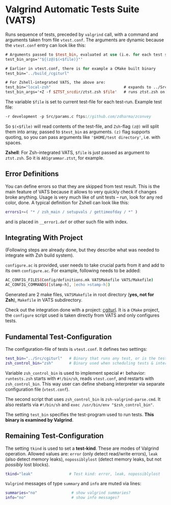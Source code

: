 # Valgrind Automatic Tests Suite (VATS)

Runs sequence of tests, preceded by `valgrind` call, with a command and arguments taken from file `vtest.conf`.
The arguments are dynamic because the `vtest.conf` entry can look like this:

```SystemVerilog
# Arguments passed to $test_bin, evaluated at use (i.e. for each test separately)
test_bin_args='"${(z@)$(<$file)}"'

# Earlier in vtest.conf, there is for example a CMake built binary
test_bin="../build_/cgiturl"

# For Zshell-integrated VATS, the above are:
test_bin="local-zsh"                                # expands to ../Src/zsh
test_bin_args='+Z -f $ZTST_srcdir/ztst.zsh $file'   # runs ztst.zsh on given $file
```

The variable `$file` is set to current test-file for each test-run. Example test file:

```SystemVerilog
-r development -p Src/params.c ftps://github.com/zdharma/zconvey
```

So `$(<$file)` will read contents of the test-file, and `Zsh`-flag `(z@)` will split them into
array, passed to `$test_bin` as arguments. `(z)` flag supports quoting, so you can pass
arguments like `'$HOME/test directory'`, i.e. with spaces.

**Zshell**: For Zsh-integrated VATS, `$file` is just passed as argument to `ztst.zsh`. So it is
`A01grammar.ztst`, for example.

## Error Definitions

You can define errors so that they are skipped from test result. This is the main feature of VATS
because it allows to very quickly check if changes broke anything. Usage is very much like of unit
tests – run, look for any red color, done. A typical definition for Zshell can look like this:

```zsh
errors1+=( "* / zsh_main / setupvals / gettimeofday / *" )
```

and is placed in `__error1.def` or other such file with index.

## Integrating With Project

(Following steps are already done, but they describe what was needed to integrate with Zsh build system).

`configure.ac` is provided, user needs to take crucial parts from it and add to its own `configure.ac`.
For example, following needs to be added:

```zsh
AC_CONFIG_FILES(Config/definitions.mk VATSMakefile VATS/Makefile)
AC_CONFIG_COMMANDS([stamp-h], [echo >stamp-h])
```

Generated are 2 make files, `VATSMakefile` in root directory (**yes, not for Zsh**), `Makefile`
in VATS subdirectory.

Check out the integration done with a project: [cgiturl](https://github.com/zdharma/cgiturl). It is a
`CMake` project, the `configure` script used is taken directly from VATS and only configures tests.

## Fundamental Test-Configuration

The configuration-file of tests is `vtest.conf`. It defines two settings:

```zsh
test_bin="../Src/cgiturl"   # Binary that runs any test, or is the tested program itself
zsh_control_bin="zsh"       # Binary used when scheduling tests & interpreting Valgrind output
```

Variable `zsh_control_bin` is used to implement special `#!` behavior: `runtests.zsh`
starts with `#!/bin/sh`, reads `vtest.conf`, and restarts with `zsh_control_bin`. This way
user can define shebang interpreter via separate configuration file (`vtest.conf`).

The second script that uses `zsh_control_bin` is `zsh-valgrind-parse.cmd`. It also restarts
via `#!/bin/sh` and `exec /usr/bin/env "$zsh_control_bin"`.

The setting `test_bin` specifies the test-program used to run tests. **This binary is examined by Valgrind**.

## Remaining Test-Configuration

The setting `tkind` is used to set a **test-kind**. These are modes of Valgrind operation.
Allowed values are: `error` (only detect read/write errors), `leak` (also detect memory leaks),
`nopossiblylost` (detect memory leaks, but not _possibly_ lost blocks).

```zsh
tkind="leak"                # Test kind: error, leak, nopossiblylost
```

`Valgrind` messages of type `summary` and `info` are muted via lines:

```zsh
summaries="no"               # show valgrind summaries?
info="no"                    # show info messages?
```
